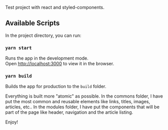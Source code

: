 Test project with react and styled-components.

## Available Scripts

In the project directory, you can run:

### `yarn start`

Runs the app in the development mode.<br />
Open [http://localhost:3000](http://localhost:3000) to view it in the browser.


### `yarn build`

Builds the app for production to the `build` folder.

Everything is built more "atomic" as possible.
In the commons folder, I have put the most common and reusable elements like links, titles, images, articles, etc..
In the modules folder, I have put the components that will be part of the page like header, navigation and the article listing.

Enjoy!

